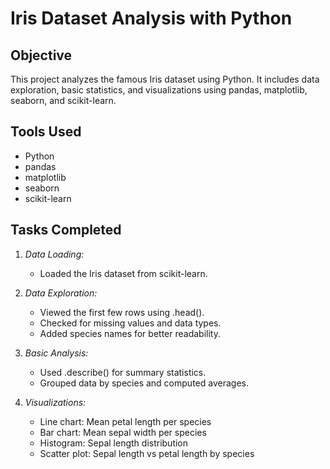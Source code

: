 # Iris Dataset Analysis with Python

## Objective

This project analyzes the famous Iris dataset using Python. It includes data exploration, basic statistics, and visualizations using pandas, matplotlib, seaborn, and scikit-learn.

## Tools Used

- Python
- pandas
- matplotlib
- seaborn
- scikit-learn

## Tasks Completed

1. *Data Loading:*
   - Loaded the Iris dataset from scikit-learn.

2. *Data Exploration:*
   - Viewed the first few rows using .head().
   - Checked for missing values and data types.
   - Added species names for better readability.

3. *Basic Analysis:*
   - Used .describe() for summary statistics.
   - Grouped data by species and computed averages.

4. *Visualizations:*
   - Line chart: Mean petal length per species
   - Bar chart: Mean sepal width per species
   - Histogram: Sepal length distribution
   - Scatter plot: Sepal length vs petal length by species
